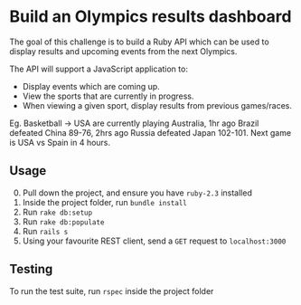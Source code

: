 # Build an Olympics results dashboard

The goal of this challenge is to build a Ruby API which can be used to display results and upcoming events from the next Olympics.

The API will support a JavaScript application to:

- Display events which are coming up.
- View the sports that are currently in progress.
- When viewing a given sport, display results from previous games/races.

Eg. Basketball -> USA are currently playing Australia, 1hr ago Brazil defeated China 89-76, 2hrs ago Russia defeated Japan 102-101. Next game is USA vs Spain in 4 hours.

## Usage

0. Pull down the project, and ensure you have `ruby-2.3` installed
1. Inside the project folder, run `bundle install`
2. Run `rake db:setup`
3. Run `rake db:populate`
4. Run `rails s`
5. Using your favourite REST client, send a `GET` request to `localhost:3000`

## Testing

To run the test suite, run `rspec` inside the project folder
